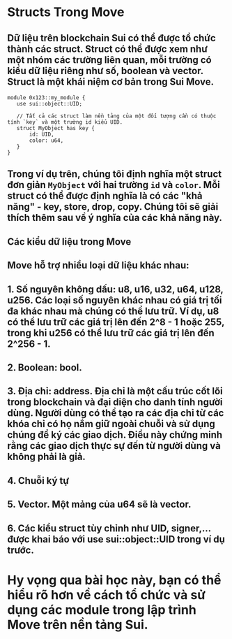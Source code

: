 # Structs Trong Move
## Dữ liệu trên blockchain Sui có thể được tổ chức thành các struct. Struct có thể được xem như một nhóm các trường liên quan, mỗi trường có kiểu dữ liệu riêng như số, boolean và vector. Struct là một khái niệm cơ bản trong Sui Move.

```
module 0x123::my_module {
   use sui::object::UID;

   // Tất cả các struct làm nền tảng của một đối tượng cần có thuộc tính `key` và một trường id kiểu UID.
   struct MyObject has key {
       id: UID,
       color: u64,
   }
}
```

## Trong ví dụ trên, chúng tôi định nghĩa một struct đơn giản `MyObject` với hai trường `id` và `color`. Mỗi struct có thể được định nghĩa là có các "khả năng" - key, store, drop, copy. Chúng tôi sẽ giải thích thêm sau về ý nghĩa của các khả năng này.

## Các kiểu dữ liệu trong Move
## Move hỗ trợ nhiều loại dữ liệu khác nhau:

## 1. Số nguyên không dấu: u8, u16, u32, u64, u128, u256. Các loại số nguyên khác nhau có giá trị tối đa khác nhau mà chúng có thể lưu trữ. Ví dụ, u8 có thể lưu trữ các giá trị lên đến 2^8 - 1 hoặc 255, trong khi u256 có thể lưu trữ các giá trị lên đến 2^256 - 1.
## 2. Boolean: bool.
## 3. Địa chỉ: address. Địa chỉ là một cấu trúc cốt lõi trong blockchain và đại diện cho danh tính người dùng. Người dùng có thể tạo ra các địa chỉ từ các khóa chỉ có họ nắm giữ ngoài chuỗi và sử dụng chúng để ký các giao dịch. Điều này chứng minh rằng các giao dịch thực sự đến từ người dùng và không phải là giả.
## 4. Chuỗi ký tự
## 5. Vector. Một mảng của u64 sẽ là vector<u64>.
## 6. Các kiểu struct tùy chỉnh như UID, signer,... được khai báo với use sui::object::UID trong ví dụ trước.
# Hy vọng qua bài học này, bạn có thể hiểu rõ hơn về cách tổ chức và sử dụng các module trong lập trình Move trên nền tảng Sui.